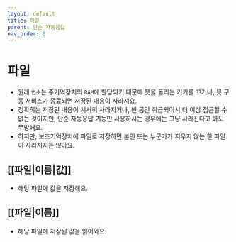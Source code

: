 ```yaml
---
layout: default
title: 파일
parent: 단순 자동응답
nav_order: 8
---
```


# 파일

* 원래 `변수`는 주기억장치의 `RAM`에 할당되기 때문에 봇을 돌리는 기기를 끄거나, 봇 구동 서비스가 종료되면 저장된 내용이 사라져요.
* 정확히는 저장된 내용이 서서히 사라지거나, 빈 공간 취급되어서 더 이상 접근할 수 없는 것이지만, 단순 자동응답 기능만 사용하시는 경우에는 그냥 사라진다고 봐도 무방해요.
* 하지만, 보조기억장치에 파일로 저장하면 본인 또는 누군가가 지우지 않는 한 파일이 사라지지는 않아요.

## [[파일|이름|값]]
 * 해당 파일에 값을 저장해요.

## [[파일|이름]]
 * 해당 파일에 저장된 값을 읽어와요.